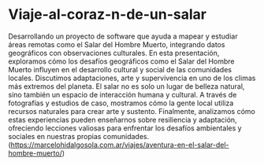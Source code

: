 # Viaje-al-coraz-n-de-un-salar
Desarrollando un proyecto de software que ayuda a mapear y estudiar áreas remotas como el Salar del Hombre Muerto, integrando datos geográficos con observaciones culturales.
En esta presentación, exploramos cómo los desafíos geográficos como el Salar del Hombre Muerto influyen en el desarrollo cultural y social de las comunidades locales. Discutimos adaptaciones, arte y supervivencia en uno de los climas más extremos del planeta.
El salar no es solo un lugar de belleza natural, sino también un espacio de interacción humana y cultural. A través de fotografías y estudios de caso, mostramos cómo la gente local utiliza recursos naturales para crear arte y sustento.
Finalmente, analizamos cómo estas experiencias pueden enseñarnos sobre resiliencia y adaptación, ofreciendo lecciones valiosas para enfrentar los desafíos ambientales y sociales en nuestras propias comunidades.
(https://marcelohidalgosola.com.ar/viajes/aventura-en-el-salar-del-hombre-muerto/)
